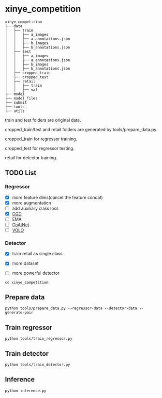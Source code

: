 # xinye_competition

```plain
xinye_competition
├── data
│   ├── train
│   │   ├── a_images
│   │   ├── a_annotations.json
│   │   ├── b_images
│   │   ├── b_annotations.json
│   ├── test
│   │   ├── a_images
│   │   ├── a_annotations.json
│   │   ├── b_images
│   │   ├── b_annotations.json
│   ├── cropped_train
│   ├── cropped_test
│   ├── retail
│   │   ├── train
│   │   ├── val
├── model
├── model_files
├── submit
├── tools
├── utils
```

train and test folders are original data.

cropped_train/test and retail folders are generated by tools/prepare_data.py.

cropped_train for regressor training.

cropped_test for regressor testing.


retail for detector training.

## TODO List

### Regressor
- [x] more feature dims(cancel the feature concat)
- [x] more augmentation
- [ ] add auxiliary class loss 
- [x] [CGD](https://arxiv.org/pdf/1903.10663v4.pdf)
- [ ] EMA
- [ ] [CoAtNet](https://arxiv.org/pdf/2106.04803v1.pdf)
- [ ] [VOLO](https://arxiv.org/pdf/2106.13112v2.pdf)

### Detector
- [x] train retail as single class
- [x] more dataset
- [ ] more powerful detector



```shell
cd xinye_competition
```

## Prepare data
```shell
python tools/prepare_data.py --regressor-data --detector-data --generate-pair
```

## Train regressor
```shell
python tools/train_regressor.py
```

## Train detector
```shell
python tools/train_detector.py
```

## Inference
```shell
python inference.py
```
